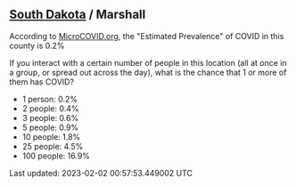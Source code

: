 
## [South Dakota](/united-states/south-dakota) / Marshall

According to [MicroCOVID.org](http://microcovid.org),
the "Estimated Prevalence" of COVID in this county is 0.2%

If you interact with a certain number of people in this location
(all at once in a group, or spread out across the day), what is the chance that
1 or more of them has COVID?

- 1 person: 0.2%
- 2 people: 0.4%
- 3 people: 0.6%
- 5 people: 0.9%
- 10 people: 1.8%
- 25 people: 4.5%
- 100 people: 16.9%

Last updated: 2023-02-02 00:57:53.449002 UTC
